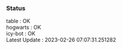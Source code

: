### Status


table : OK  
hogwarts : OK  
icy-bot : OK  
Latest Update : 2023-02-26 07:07:31.251282

